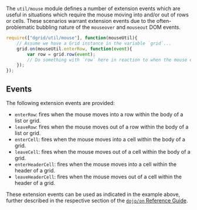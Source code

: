 The `util/mouse` module defines a number of extension events which are useful in
situations which require the mouse moving into and/or out of rows or cells.
These scenarios warrant extension events due to the often-problematic bubbling
nature of the `mouseover` and `mouseout` DOM events.

```js
require(["dgrid/util/mouse"], function(mouseUtil){
    // Assume we have a Grid instance in the variable `grid`...
    grid.on(mouseUtil.enterRow, function(event){
        var row = grid.row(event);
        // Do something with `row` here in reaction to when the mouse enters
    });
});
```

## Events

The following extension events are provided:

* `enterRow`: fires when the mouse moves into a row within the body of a list
  or grid.
* `leaveRow`: fires when the mouse moves out of a row within the body of a list
  or grid.
* `enterCell`: fires when the mouse moves into a cell within the body of a grid.
* `leaveCell`: fires when the mouse moves out of a cell within the body of a
  grid.
* `enterHeaderCell`: fires when the mouse moves into a cell within the header of
  a grid.
* `leaveHeaderCell`: fires when the mouse moves out of a cell within the header
  of a grid.

These extension events can be used as indicated in the example above, further
described in the respective section of the
[`dojo/on` Reference Guide](http://dojotoolkit.org/reference-guide/1.8/dojo/on.html#extension-events).